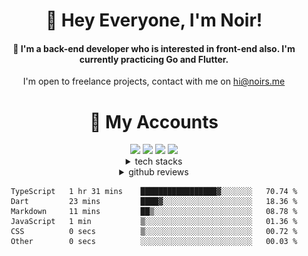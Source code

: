<div align="center">

<h1 align="center">👋 Hey Everyone, I'm Noir! </h1>
  
 <h4 align="center">
 🎉  I'm a back-end developer who is interested in front-end also. I'm currently practicing Go and Flutter. 
 </h4>
  
<p align="center">
  
  I'm open to freelance projects, contact with me on [hi@noirs.me](mailto:hi@noirs.me)
  
  </p>

   
  <h1 align="center">🔗 My Accounts </h1>

<div align="center">
<a href="https://github.com/noirrs" target="_blank"><img src="https://img.shields.io/badge/Noirrs%20-191717.svg?&style=for-the-badge&logo=github&logoColor=white"></a>
<a href="https://discord.com/users/922078187788308510" target="_blank"><img src="https://shields.io/badge/Noir-111111.svg?&style=for-the-badge&logo=discord"></a>
<a href="https://www.npmjs.com/~noirscode" target="_blank"><img src="https://shields.io/badge/Noirscode-111111.svg?&style=for-the-badge&logo=npm"></a>
<a href="https://open.spotify.com/user/oitziwwbyioezmtmfndiu3qqw" target= "_blank"><img src="https://img.shields.io/badge/Spotify%20-1ed760.svg?&style=for-the-badge&logo=spotify&logoColor=black"></a>
  </div>


<details>
  <summary markdown="span">tech stacks</summary>
  
  

  
  <div>
  
  <h1 align="center">🔨 Tech Stacks</h1>

<p align="center">
 <img src="https://cdn.worldvectorlogo.com/logos/flutter.svg" width="40" height="40" /> 
  <img src="https://cdn.worldvectorlogo.com/logos/dart.svg" alt="dart" width="40" height="40" /> 
     <img src="https://raw.githubusercontent.com/devicons/devicon/master/icons/go/go-original.svg" alt="go" width="40" height="40" /> 
 <img src="https://raw.githubusercontent.com/devicons/devicon/master/icons/javascript/javascript-original.svg" alt="javascript" width="40" height="40" /> 
      <img src="https://raw.githubusercontent.com/devicons/devicon/master/icons/nodejs/nodejs-original-wordmark.svg" alt="nodejs" width="40" height="40" />  <img src="https://raw.githubusercontent.com/github/explore/80688e429a7d4ef2fca1e82350fe8e3517d3494d/topics/typescript/typescript.png" alt="typescript" width="40" heigth="40" />  <img src="https://raw.githubusercontent.com/devicons/devicon/master/icons/mongodb/mongodb-original-wordmark.svg" alt="mongodb" width="40" height="40" />
   <img src="https://raw.githubusercontent.com/github/explore/80688e429a7d4ef2fca1e82350fe8e3517d3494d/topics/firebase/firebase.png" alt="firebase" width="40" height="40" />
 <img src="https://www.vectorlogo.zone/logos/heroku/heroku-icon.svg" alt="heroku" width="40" height="40" />
  <img src="https://raw.githubusercontent.com/github/explore/80688e429a7d4ef2fca1e82350fe8e3517d3494d/topics/react/react.png" width="40" height="40"/>
  <img src="https://camo.githubusercontent.com/92ec9eb7eeab7db4f5919e3205918918c42e6772562afb4112a2909c1aaaa875/68747470733a2f2f6173736574732e76657263656c2e636f6d2f696d6167652f75706c6f61642f76313630373535343338352f7265706f7369746f726965732f6e6578742d6a732f6e6578742d6c6f676f2e706e67" width="40" height="40"/>
  <img src="https://cdn-icons-png.flaticon.com/512/732/732212.png" width="40" height="40"/>
   <img src="https://cdn-icons-png.flaticon.com/512/732/732190.png" width="40" height="40"/>
   <img src="https://github.com/tailwindlabs/tailwindcss/raw/master/.github/logo-dark.svg" width="40" height="40"/>


</details>
 
<details>
  <summary markdown="span">github reviews</summary>
    <h1 align="center">📕 My Github Review </h1>

<div>
<img width="40%" height="40%" align="center" src="https://github-readme-stats.vercel.app/api/top-langs/?username=Noirrs&layout=compact&theme=dracula"> </img>
<img width="50%" height="50%" align="center" src="https://github-readme-streak-stats.herokuapp.com?user=Noirrs&theme=nightowl&hide_border=true&date_format=j%20M%5B%20Y%5D"> </img>
</div>
  
  </details>
  
  
<!--START_SECTION:waka-->

```text
TypeScript   1 hr 31 mins    █████████████████▓░░░░░░░   70.74 %
Dart         23 mins         ████▓░░░░░░░░░░░░░░░░░░░░   18.36 %
Markdown     11 mins         ██▒░░░░░░░░░░░░░░░░░░░░░░   08.78 %
JavaScript   1 min           ▒░░░░░░░░░░░░░░░░░░░░░░░░   01.36 %
CSS          0 secs          ▒░░░░░░░░░░░░░░░░░░░░░░░░   00.72 %
Other        0 secs          ░░░░░░░░░░░░░░░░░░░░░░░░░   00.03 %
```

<!--END_SECTION:waka-->
